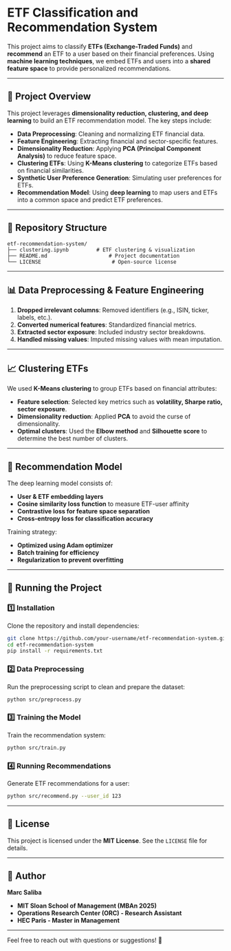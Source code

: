 # **ETF Classification and Recommendation System**

This project aims to classify **ETFs (Exchange-Traded Funds)** and **recommend** an ETF to a user based on their financial preferences. Using **machine learning techniques**, we embed ETFs and users into a **shared feature space** to provide personalized recommendations.

---

## **📌 Project Overview**
This project leverages **dimensionality reduction, clustering, and deep learning** to build an ETF recommendation model. The key steps include:

- **Data Preprocessing**: Cleaning and normalizing ETF financial data.
- **Feature Engineering**: Extracting financial and sector-specific features.
- **Dimensionality Reduction**: Applying **PCA (Principal Component Analysis)** to reduce feature space.
- **Clustering ETFs**: Using **K-Means clustering** to categorize ETFs based on financial similarities.
- **Synthetic User Preference Generation**: Simulating user preferences for ETFs.
- **Recommendation Model**: Using **deep learning** to map users and ETFs into a common space and predict ETF preferences.

---

## **📂 Repository Structure**
```
etf-recommendation-system/
├── clustering.ipynb         # ETF clustering & visualization
├── README.md                    # Project documentation
└── LICENSE                       # Open-source license
```

---

## **📊 Data Preprocessing & Feature Engineering**
1. **Dropped irrelevant columns**: Removed identifiers (e.g., ISIN, ticker, labels, etc.).
2. **Converted numerical features**: Standardized financial metrics.
3. **Extracted sector exposure**: Included industry sector breakdowns.
4. **Handled missing values**: Imputed missing values with mean imputation.

---

## **📈 Clustering ETFs**
We used **K-Means clustering** to group ETFs based on financial attributes:
- **Feature selection**: Selected key metrics such as **volatility, Sharpe ratio, sector exposure**.
- **Dimensionality reduction**: Applied **PCA** to avoid the curse of dimensionality.
- **Optimal clusters**: Used the **Elbow method** and **Silhouette score** to determine the best number of clusters.

---

## **🤖 Recommendation Model**
The deep learning model consists of:
- **User & ETF embedding layers**
- **Cosine similarity loss function** to measure ETF-user affinity
- **Contrastive loss for feature space separation**
- **Cross-entropy loss for classification accuracy**

Training strategy:
- **Optimized using Adam optimizer**
- **Batch training for efficiency**
- **Regularization to prevent overfitting**

---

## **🚀 Running the Project**
### **1️⃣ Installation**
Clone the repository and install dependencies:
```bash
git clone https://github.com/your-username/etf-recommendation-system.git
cd etf-recommendation-system
pip install -r requirements.txt
```

### **2️⃣ Data Preprocessing**
Run the preprocessing script to clean and prepare the dataset:
```bash
python src/preprocess.py
```

### **3️⃣ Training the Model**
Train the recommendation system:
```bash
python src/train.py
```

### **4️⃣ Running Recommendations**
Generate ETF recommendations for a user:
```bash
python src/recommend.py --user_id 123
```

---

## **📜 License**
This project is licensed under the **MIT License**. See the `LICENSE` file for details.

---

## **👤 Author**
**Marc Saliba**  
- **MIT Sloan School of Management (MBAn 2025)**  
- **Operations Research Center (ORC) - Research Assistant**  
- **HEC Paris - Master in Management**  

---

Feel free to reach out with questions or suggestions! 🚀
